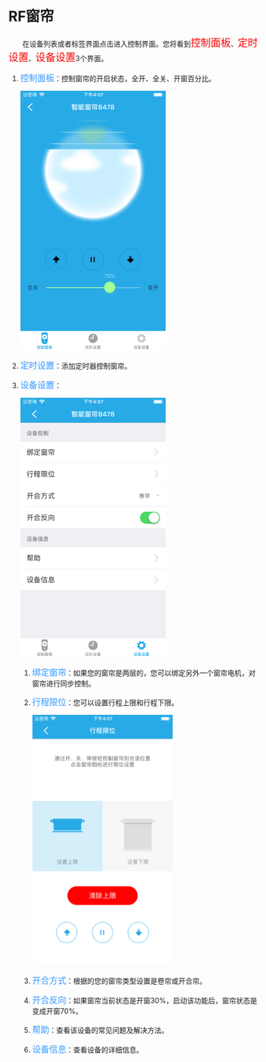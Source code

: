 # RF窗帘

&emsp;&emsp;在设备列表或者标签界面点击进入控制界面。您将看到<font style='color:#ff0000;font-size:20px'>控制面板</font>、<font style='color:#ff0000;font-size:20px'>定时设置</font>、<font style='color:#ff0000;font-size:20px'>设备设置</font>3个界面。

1. <font style='color:#3699ff;font-size:17px'>控制面板</font>：控制窗帘的开启状态，全开、全关、开窗百分比。

	<img src="../images/MacBee/窗帘/控制界面.png" width = "290" height = "516">
	
2. <font style='color:#3699ff;font-size:17px'>定时设置</font>：添加定时器控制窗帘。
3. <font style='color:#3699ff;font-size:17px'>设备设置</font>：

	<img src="../images/MacBee/窗帘/设备设置.png" width = "290" height = "516">
	
	1. <font style='color:#3699ff;font-size:17px'>绑定窗帘</font>：如果您的窗帘是两层的，您可以绑定另外一个窗帘电机，对窗帘进行同步控制。
	2. <font style='color:#3699ff;font-size:17px'>行程限位</font>：您可以设置行程上限和行程下限。
	
		<img src="../images/MacBee/窗帘/行程限位.png" width = "280" height = "498">
		
	3. <font style='color:#3699ff;font-size:17px'>开合方式</font>：根据的您的窗帘类型设置是卷帘或开合帘。
	4. <font style='color:#3699ff;font-size:17px'>开合反向</font>：如果窗帘当前状态是开窗30%，启动该功能后，窗帘状态是变成开窗70%。
	5. <font style='color:#3699ff;font-size:17px'>帮助</font>：查看该设备的常见问题及解决方法。
	6. <font style='color:#3699ff;font-size:17px'>设备信息</font>：查看设备的详细信息。

